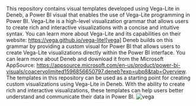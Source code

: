 This repository contains visual templates developed using Vega-Lite in Deneb, a Power BI visual that enables the use of Vega-Lite programming in Power BI. Vega-Lite is a high-level visualization grammar that allows users to create rich and interactive visualizations with a concise and intuitive syntax. You can learn more about Vega-Lite and its capabilities on their website: https://vega.github.io/vega-lite![vega]
 Deneb builds on this grammar by providing a custom visual for Power BI that allows users to create Vega-Lite visualizations directly within the Power BI interface. You can learn more about Deneb and download it from the Microsoft AppSource: https://appsource.microsoft.com/en-us/product/power-bi-visuals/coacervolimited1596856650797.deneb?exp=ubp8&tab=Overview. The templates in this repository can be used as a starting point for creating custom visualizations using Vega-Lite in Deneb. With the ability to create rich and interactive visualizations, these templates can help users better understand and communicate their data in Power BI.
![vega](https://user-images.githubusercontent.com/30338056/224676257-1e79b872-8193-4fd6-9643-829b04ff9474.PNG)
